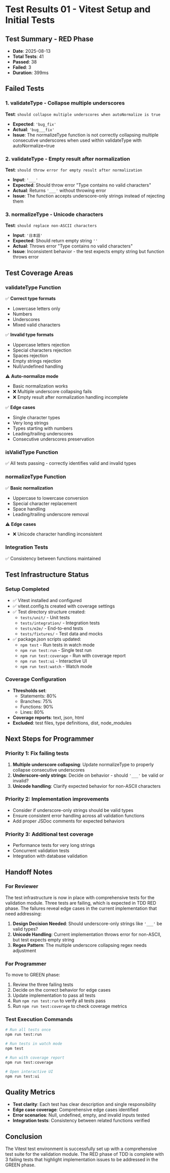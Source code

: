 # Test Results 01 - Vitest Setup and Initial Tests

## Test Summary - RED Phase
- **Date**: 2025-08-13
- **Total Tests**: 41
- **Passed**: 38
- **Failed**: 3
- **Duration**: 399ms

## Failed Tests

### 1. validateType - Collapse multiple underscores
**Test**: `should collapse multiple underscores when autoNormalize is true`
- **Expected**: `'bug_fix'`
- **Actual**: `'bug___fix'`
- **Issue**: The normalizeType function is not correctly collapsing multiple consecutive underscores when used within validateType with autoNormalize=true

### 2. validateType - Empty result after normalization
**Test**: `should throw error for empty result after normalization`
- **Input**: `'___'`
- **Expected**: Should throw error "Type contains no valid characters"
- **Actual**: Returns `'___'` without throwing error
- **Issue**: The function accepts underscore-only strings instead of rejecting them

### 3. normalizeType - Unicode characters
**Test**: `should replace non-ASCII characters`
- **Input**: `'日本語'`
- **Expected**: Should return empty string `''`
- **Actual**: Throws error "Type contains no valid characters"
- **Issue**: Inconsistent behavior - the test expects empty string but function throws error

## Test Coverage Areas

### validateType Function
✅ **Correct type formats**
- Lowercase letters only
- Numbers
- Underscores
- Mixed valid characters

✅ **Invalid type formats**
- Uppercase letters rejection
- Special characters rejection
- Spaces rejection
- Empty strings rejection
- Null/undefined handling

⚠️ **Auto-normalize mode**
- Basic normalization works
- ❌ Multiple underscore collapsing fails
- ❌ Empty result after normalization handling incomplete

✅ **Edge cases**
- Single character types
- Very long strings
- Types starting with numbers
- Leading/trailing underscores
- Consecutive underscores preservation

### isValidType Function
✅ All tests passing - correctly identifies valid and invalid types

### normalizeType Function
✅ **Basic normalization**
- Uppercase to lowercase conversion
- Special character replacement
- Space handling
- Leading/trailing underscore removal

⚠️ **Edge cases**
- ❌ Unicode character handling inconsistent

### Integration Tests
✅ Consistency between functions maintained

## Test Infrastructure Status

### Setup Completed
- ✅ Vitest installed and configured
- ✅ vitest.config.ts created with coverage settings
- ✅ Test directory structure created:
  - `tests/unit/` - Unit tests
  - `tests/integration/` - Integration tests
  - `tests/e2e/` - End-to-end tests
  - `tests/fixtures/` - Test data and mocks
- ✅ package.json scripts updated:
  - `npm test` - Run tests in watch mode
  - `npm run test:run` - Single test run
  - `npm run test:coverage` - Run with coverage report
  - `npm run test:ui` - Interactive UI
  - `npm run test:watch` - Watch mode

### Coverage Configuration
- **Thresholds set**:
  - Statements: 80%
  - Branches: 75%
  - Functions: 90%
  - Lines: 80%
- **Coverage reports**: text, json, html
- **Excluded**: test files, type definitions, dist, node_modules

## Next Steps for Programmer

### Priority 1: Fix failing tests
1. **Multiple underscore collapsing**: Update normalizeType to properly collapse consecutive underscores
2. **Underscore-only strings**: Decide on behavior - should `'___'` be valid or invalid?
3. **Unicode handling**: Clarify expected behavior for non-ASCII characters

### Priority 2: Implementation improvements
- Consider if underscore-only strings should be valid types
- Ensure consistent error handling across all validation functions
- Add proper JSDoc comments for expected behaviors

### Priority 3: Additional test coverage
- Performance tests for very long strings
- Concurrent validation tests
- Integration with database validation

## Handoff Notes

### For Reviewer
The test infrastructure is now in place with comprehensive tests for the validation module. Three tests are failing, which is expected in TDD RED phase. The failures reveal edge cases in the current implementation that need addressing:

1. **Design Decision Needed**: Should underscore-only strings like `'___'` be valid types?
2. **Unicode Handling**: Current implementation throws error for non-ASCII, but test expects empty string
3. **Regex Pattern**: The multiple underscore collapsing regex needs adjustment

### For Programmer
To move to GREEN phase:
1. Review the three failing tests
2. Decide on the correct behavior for edge cases
3. Update implementation to pass all tests
4. Run `npm run test:run` to verify all tests pass
5. Run `npm run test:coverage` to check coverage metrics

### Test Execution Commands
```bash
# Run all tests once
npm run test:run

# Run tests in watch mode
npm test

# Run with coverage report
npm run test:coverage

# Open interactive UI
npm run test:ui
```

## Quality Metrics
- **Test clarity**: Each test has clear description and single responsibility
- **Edge case coverage**: Comprehensive edge cases identified
- **Error scenarios**: Null, undefined, empty, and invalid inputs tested
- **Integration tests**: Consistency between related functions verified

## Conclusion
The Vitest test environment is successfully set up with a comprehensive test suite for the validation module. The RED phase of TDD is complete with 3 failing tests that highlight implementation issues to be addressed in the GREEN phase.